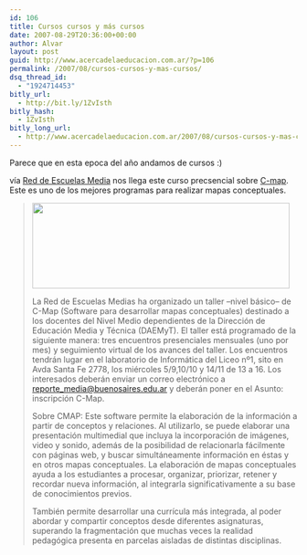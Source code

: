 ```yaml
---
id: 106
title: Cursos cursos y más cursos
date: 2007-08-29T20:36:00+00:00
author: Alvar
layout: post
guid: http://www.acercadelaeducacion.com.ar/?p=106
permalink: /2007/08/cursos-cursos-y-mas-cursos/
dsq_thread_id:
  - "1924714453"
bitly_url:
  - http://bit.ly/1ZvIsth
bitly_hash:
  - 1ZvIsth
bitly_long_url:
  - http://www.acercadelaeducacion.com.ar/2007/08/cursos-cursos-y-mas-cursos/
---
```

Parece que en esta epoca del año andamos de cursos :)

vía <a href="http://www.buenosaires.gov.ar/blog/educacion/">Red de Escuelas Media</a> nos llega este curso precsencial sobre <a href="http://cmap.ihmc.us/">C-map</a>. Este es uno de los mejores programas para realizar mapas conceptuales.
<blockquote><img src="http://www.buenosaires.gov.ar/blog/wp-inst/wp-content/blogs.dir/4/files/2007/06/teclado01.jpg" align="texttop" height="150" width="450" />

La Red de Escuelas Medias ha organizado un taller –nivel básico– de C-Map (Software para desarrollar mapas conceptuales) destinado a los docentes del Nivel Medio dependientes de la Dirección de Educación Media y Técnica (DAEMyT).
El taller está programado de la siguiente manera: tres encuentros presenciales mensuales (uno por mes) y seguimiento virtual de los avances del taller.
Los encuentros tendrán lugar en el laboratorio de Informática del Liceo nº1, sito en Avda Santa Fe 2778, los miércoles 5/9,10/10 y 14/11 de 13 a 16.
Los interesados deberán enviar un correo electrónico a reporte_media@buenosaires.edu.ar y deberán poner en el Asunto: inscripción C-Map.

Sobre CMAP: Este software permite la elaboración de la información a partir de conceptos y relaciones. Al utilizarlo, se puede elaborar una presentación multimedial que incluya la incorporación de imágenes, video y sonido, además de la posibilidad de relacionarla fácilmente con páginas web, y buscar simultáneamente información en éstas y en otros mapas conceptuales.
La elaboración de mapas conceptuales ayuda a los estudiantes a procesar, organizar, priorizar, retener y recordar nueva información, al integrarla significativamente a su base de conocimientos previos.

También permite desarrollar una currícula más integrada, al poder abordar y compartir conceptos desde diferentes asignaturas, superando la fragmentación que muchas veces la realidad pedagógica presenta en parcelas aisladas de distintas disciplinas.</blockquote>